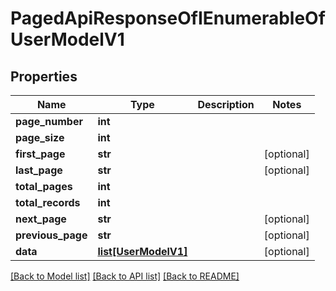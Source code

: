 # PagedApiResponseOfIEnumerableOfUserModelV1

## Properties
Name | Type | Description | Notes
------------ | ------------- | ------------- | -------------
**page_number** | **int** |  | 
**page_size** | **int** |  | 
**first_page** | **str** |  | [optional] 
**last_page** | **str** |  | [optional] 
**total_pages** | **int** |  | 
**total_records** | **int** |  | 
**next_page** | **str** |  | [optional] 
**previous_page** | **str** |  | [optional] 
**data** | [**list[UserModelV1]**](UserModelV1.md) |  | [optional] 

[[Back to Model list]](../README.md#documentation-for-models) [[Back to API list]](../README.md#documentation-for-api-endpoints) [[Back to README]](../README.md)



